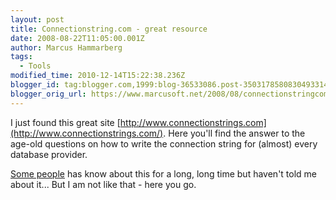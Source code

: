 ```yaml
---
layout: post
title: Connectionstring.com - great resource
date: 2008-08-22T11:05:00.001Z
author: Marcus Hammarberg
tags:
  - Tools
modified_time: 2010-12-14T15:22:38.236Z
blogger_id: tag:blogger.com,1999:blog-36533086.post-3503178580830493314
blogger_orig_url: https://www.marcusoft.net/2008/08/connectionstringcom-great-resource.html
---
```


I just found this great site
[http://www.connectionstrings.com](http://www.connectionstrings.com/).
Here you'll find the answer to the age-old questions
on how to write the connection string for (almost)
every database provider.

[Some people](http://www.blogger.com/profile/06485708514192583267) has
know about this for a long, long time but haven't told me about it...
But I am not like that - here you go.
